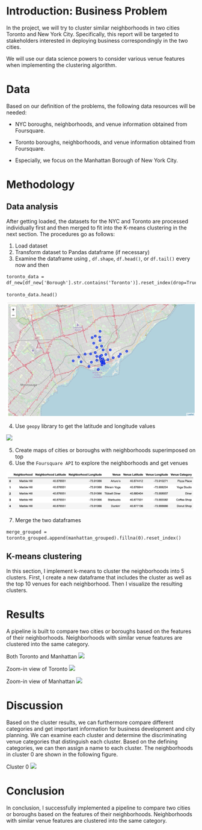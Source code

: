 [comment]:<Created by Dan Wang (daw1230@uw.edu) at 2-8-2020>

# Introduction: Business Problem

In the project, we will try to cluster similar neighborhoods in two cities Toronto and New York City. Specifically, this report will be targeted to stakeholders interested in deploying business correspondingly in the two cities.

We will use our data science powers to consider various venue features when implementing the clustering algorithm.

# Data

Based on our definition of the problems, the following data resources will be needed:

- NYC boroughs, neighborhoods, and venue information obtained from Foursquare.

- Toronto boroughs, neighborhoods, and venue information obtained from Foursquare.

- Especially, we focus on the Manhattan Borough of New York City.

# Methodology

## Data analysis

After getting loaded, the datasets for the NYC and Toronto are processed individually first and then merged to fit into the K-means clustering in the next section. The procedures go as follows:
1. Load dataset
2. Transform dataset to Pandas dataframe (if necessary)
3. Examine the dataframe using , `df.shape`, `df.head()`, or `df.tail()` every now and then

```
toronto_data = df_new[df_new['Borough'].str.contains('Toronto')].reset_index(drop=True)

toronto_data.head()
```
![](images_cluster_city_neighborhoods/toronto_raw.png)

4. Use `geopy` library to get the latitude and longitude values

![](long_lat.png)

5. Create maps of cities or boroughs with neighborhoods superimposed on top
6. Use the `Foursquare API` to explore the neighborhoods and get venues

![](venues.png)

7. Merge the two dataframes

```
merge_grouped = toronto_grouped.append(manhattan_grouped).fillna(0).reset_index()
```

## K-means clustering

In this section, I implement k-means to cluster the neighborhoods into 5 clusters. First, I create a new dataframe that includes the cluster as well as the top 10 venues for each neighborhood. Then I visualize the resulting clusters.

# Results 

A pipeline is built to compare two cities or boroughs based on the features of their neighborhoods. Neighborhoods with similar venue features are clustered into the same category.

Both Toronto and Manhattan
![](Toron_manha.png)

Zoom-in view of Toronto
![](Toronto.png)

Zoom-in view of Manhattan
![](Manhattan.png)

# Discussion

Based on the cluster results, we can furthermore compare different categories and get important information for business development and city planning. We can examine each cluster and determine the discriminating venue categories that distinguish each cluster. Based on the defining categories, we can then assign a name to each cluster. The neighborhoods in cluster 0 are shown in the following figure.

Cluster 0
![](cluster_0.png)

# Conclusion
In conclusion, I successfully implemented a pipeline to compare two cities or boroughs based on the features of their neighborhoods. Neighborhoods with similar venue features are clustered into the same category.
